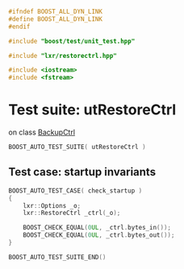 ```cpp
#ifndef BOOST_ALL_DYN_LINK
#define BOOST_ALL_DYN_LINK
#endif

#include "boost/test/unit_test.hpp"

#include "lxr/restorectrl.hpp"

#include <iostream>
#include <fstream>
````

# Test suite: utRestoreCtrl

on class [BackupCtrl](../src/restorectrl.hpp.md)

```cpp
BOOST_AUTO_TEST_SUITE( utRestoreCtrl )
```
## Test case: startup invariants
```cpp
BOOST_AUTO_TEST_CASE( check_startup )
{
    lxr::Options _o;
    lxr::RestoreCtrl _ctrl(_o);

	BOOST_CHECK_EQUAL(0UL, _ctrl.bytes_in());
	BOOST_CHECK_EQUAL(0UL, _ctrl.bytes_out());
}
```

```cpp
BOOST_AUTO_TEST_SUITE_END()
```
